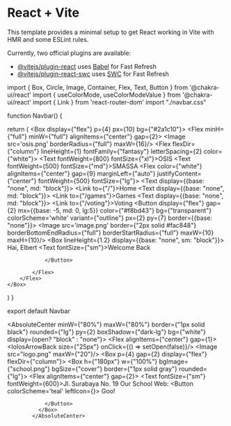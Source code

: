 # React + Vite

This template provides a minimal setup to get React working in Vite with HMR and some ESLint rules.

Currently, two official plugins are available:

- [@vitejs/plugin-react](https://github.com/vitejs/vite-plugin-react/blob/main/packages/plugin-react/README.md) uses [Babel](https://babeljs.io/) for Fast Refresh
- [@vitejs/plugin-react-swc](https://github.com/vitejs/vite-plugin-react-swc) uses [SWC](https://swc.rs/) for Fast Refresh


import { Box, Circle, Image, Container, Flex, Text, Button } from '@chakra-ui/react'
import { useColorMode, useColorModeValue } from '@chakra-ui/react'
import { Link } from 'react-router-dom'
import "./navbar.css"

function Navbar() {

  return (
    <Box display={"flex"}  p={4} px={10} bg={"#2a1c10"}>
        <Flex minH={"full"} minW={"full"} alignItems={"center"} gap={2}>
            <Image src='osis.png' borderRadius={"full"} maxW={16}/>
            <Flex flexDir={"column"} lineHeight={1} fontFamily={"fantasy"} letterSpacing={2} color={"white"}>
                <Text fontWeight={800} fontSize={"xl"}>OSIS</Text>
                <Text fontWeight={500} fontSize={"md"}>SMASSA</Text>
            </Flex>
            <Flex color={"white"} alignItems={"center"} gap={9} marginLeft={"auto"}
            justifyContent={"center"} fontWeight={500} fontSize={"lg"}>
                <Text display={{base: "none", md: "block"}}>
                    <Link to={"/"}>Home</Link>
                </Text>
                <Text display={{base: "none", md: "block"}}>
                    <Link to={"/games"}>Games</Link>
                </Text>
                <Text display={{base: "none", md: "block"}}>
                    <Link to={"/voting"}>Voting</Link>
                </Text>
                <Button display={"flex"}  gap={2} mx={{base: -5, md: 0, lg:5}} color={"#f8bd43"}
                bg={"transparent"} colorScheme='white' variant={"outline"}
                px={2} py={7} border={{base: "none"}}>
                    <Image src='image.png' border={"2px solid #fac848"} borderBottomEndRadius={"full"} borderStartRadius={"full"} maxW={10} maxH={10}/>
                    <Box lineHeight={1.2} display={{base: "none", sm: "block"}}>
                        <Text>Hai, Elbert</Text>
                        <Text fontSize={"sm"}>Welcome Back</Text>
                    </Box>
                    
                </Button>
                
            </Flex>
        </Flex>
    </Box>
  )
}

export default Navbar


<AbsoluteCenter minW={"80%"} maxW={"80%"} border={"1px solid black"} 
            rounded={"lg"} py={2} boxShadow={"dark-lg"} bg={"white"}
            display={open? "block" : "none"}>
              <Flex alignItems={"center"} gap={1}>
                <IoIosArrowBack size={"25px"} onClick={() => setOpen(false)}/>
                <Image src="logo.png" maxW={"20"}/>
              </Flex>
              <Box p={4} gap={2} display={"flex"} flexDir={"column"}>
                <Box h={"180px"} w={"100%"} bgImage={"school.png"} bgSize={"cover"} border={"1px solid gray"} rounded={"lg"}>
                </Box>
                <Flex alignItems={"center"} gap={2}>
                  <SlLocationPin size={20} />
                  <Text fontSize={"sm"} fontWeight={600}>Jl. Surabaya No. 19</Text>
                </Flex>
                <Text fontWeight={800}>Our School Web:</Text>
                <Button colorScheme='teal' leftIcon={<FaBusAlt />}>
                  <Link>
                    Goo!
                  </Link>
                  
                </Button>
              </Box>
            </AbsoluteCenter>